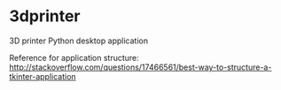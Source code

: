 # 3dprinter
3D printer Python desktop application

Reference for application structure: http://stackoverflow.com/questions/17466561/best-way-to-structure-a-tkinter-application
